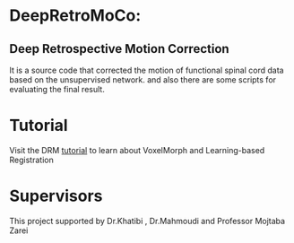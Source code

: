 # DeepRetroMoCo:
## Deep Retrospective Motion Correction 
It is a source code that corrected the motion of functional spinal cord data based on the unsupervised network. and also there are some scripts for evaluating the final result.
# Tutorial
Visit the DRM [tutorial](https://colab.research.google.com/drive/1p4OBh2mz4aQ27463H8aBsg-B5L0oy9Ii) to learn about VoxelMorph and Learning-based Registration
# Supervisors
This project supported by Dr.Khatibi , Dr.Mahmoudi and Professor Mojtaba Zarei
